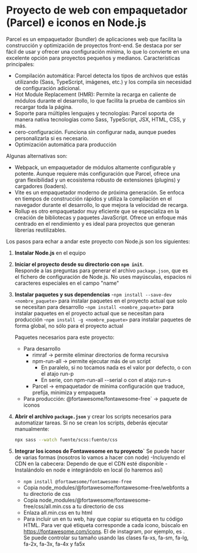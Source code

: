 # Proyecto de web con empaquetador (Parcel) e iconos en Node.js

Parcel es un empaquetador (bundler) de aplicaciones web que facilita la construcción y optimización de proyectos front-end. Se destaca por ser fácil de usar y ofrecer una configuración mínima, lo que lo convierte en una excelente opción para proyectos pequeños y medianos. Características principales:
   - Compilación automática: Parcel detecta los tipos de archivos que estás utilizando (Sass, TypeScript, imágenes, etc.) y los compila sin necesidad de configuración adicional.
   - Hot Module Replacement (HMR): Permite la recarga en caliente de módulos durante el desarrollo, lo que facilita la prueba de cambios sin recargar toda la página.
   - Soporte para múltiples lenguajes y tecnologías: Parcel soporta de manera nativa tecnologías como Sass, TypeScript, JSX, HTML, CSS, y más.
   - cero-configuración. Funciona sin configurar nada, aunque puedes personalizarla si es necesario.
   - Optimización automática para producción

 Algunas alternativas son:
   - Webpack, un empaquetador de módulos altamente configurable y potente. Aunque requiere más configuración que Parcel, ofrece una gran flexibilidad y un ecosistema robusto de extensiones (plugins) y cargadores (loaders).
   - Vite es un empaquetador moderno de próxima generación. Se enfoca en tiempos de construcción rápidos y utiliza la compilación en el navegador durante el desarrollo, lo que mejora la velocidad de recarga.
   - Rollup es otro empaquetador muy eficiente que se especializa en la creación de bibliotecas y paquetes JavaScript. Ofrece un enfoque más centrado en el rendimiento y es ideal para proyectos que generan librerías reutilizables.

Los pasos para echar a andar este proyecto con Node.js son los siguientes:

1. **Instalar Node.js** en el equipo

2. **Iniciar el proyecto desde su directorio con `npm init`**.  
   Responde a las preguntas para generar el archivo `package.json`, que es el fichero de configuración de Node.js.
   No uses mayúsculas, espacios ni caracteres especiales en el campo "name"

3. **Instalar paquetes y sus dependencias** 
   -`npm install --save-dev <nombre_paquete>` para instalar paquetes en el proyecto actual que solo se necesitan para desarrollo
   -`npm install <nombre_paquete>` para instalar paquetes en el proyecto actual que se necesitan para producción
   -`npm install -g <nombre_paquete>` para instalar paquetes de forma global, no sólo para el proyecto actual
   
   Paquetes necesarios para este proyecto:
   - Para desarrollo
      - rimraf -> permite eliminar directorios de forma recursiva
      - npm-run-all -> permite ejecutar más de un script
         - En paralelo, si no tocamos nada es el valor por defecto, o con el atajo run-p
         - En serie, con npm-run-all --serial o con el atajo run-s
      - Parcel -> empaquetador de mínima configuración que traduce, prefija, minimiza y empaqueta
   - Para producción: @fortawesome/fontawesome-free` -> paquete de iconos

4. **Abrir el archivo `package.json`** y crear los scripts necesarios para automatizar tareas.
   Si no se crean los scripts, deberás ejecutar manualmente:
   ```bash
   npx sass --watch fuente/scss:fuente/css

5. **Integrar los iconos de Fontawesome en tu proyecto`** Se puede hacer de varias formas (nosotros lo vamos a hacer con node)
   -Incluyendo el CDN en la cabecera: <link href="https://cdnjs.cloudflare.com/ajax/libs/font-awesome/6.7.2/css/all.min.css" rel="stylesheet"> Dependo de que el CDN esté disponible
   -Instalándolo en node e integrándolo en local (lo haremos así)
      - `npm install @fortawesome/fontawesome-free`
      - Copia node_modules/@fortawesome/fontawesome-free/webfonts a tu directorio de css
      - Copia node_modules/@fortawesome/fontawesome-free/css/all.min.css a tu directorio de css
      - Enlaza all.min.css en tu html
      - Para incluir un en tu web, hay que copiar su etiqueta en tu código HTML. Para ver qué etiqueta corresponde a cada icono, búscalo en https://fontawesome.com/icons. El de instagram, por ejemplo, es <i class="fa-brands fa-instagram"></i>. Se puede controlar su tamaño usando las clases fa-xs, fa-sm, fa-lg, fa-2x, fa-3x, fa-4x y fa5x


